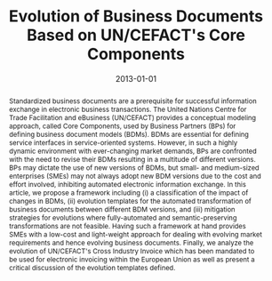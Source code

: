 ---
abstract: Standardized business documents are a prerequisite for successful information
  exchange in electronic business transactions. The United Nations Centre for Trade
  Facilitation and eBusiness (UN/CEFACT) provides a conceptual modeling approach,
  called Core Components, used by Business Partners (BPs) for defining business document
  models (BDMs). BDMs are essential for defining service interfaces in service-oriented
  systems. However, in such a highly dynamic environment with ever-changing market
  demands, BPs are confronted with the need to revise their BDMs resulting in a multitude
  of different versions. BPs may dictate the use of new versions of BDMs, but small-
  and medium-sized enterprises (SMEs) may not always adopt new BDM versions due to
  the cost and effort involved, inhibiting automated electronic information exchange.
  In this article, we propose a framework including (i) a classification of the impact
  of changes in BDMs, (ii) evolution templates for the automated transformation of
  business documents between different BDM versions, and (iii) mitigation strategies
  for evolutions where fully-automated and semantic-preserving transformations are
  not feasible. Having such a framework at hand provides SMEs with a low-cost and
  light-weight approach for dealing with evolving market requirements and hence evolving
  business documents. Finally, we analyze the evolution of UN/CEFACT's Cross Industry
  Invoice which has been mandated to be used for electronic invoicing within the European
  Union as well as present a critical discussion of the evolution templates defined.
authors:
- Christian Pichler
- Christian Huemer
- Manuel Wimmer
date: '2013-01-01'
featured: false
links:
- name: Publik
  url: https://publik.tuwien.ac.at/showentry.php?ID=219163&lang=2
publication_types:
- '2'
publishDate: '2013-01-01'
specifics: International Journal of Software and Informatics, 7 (2013), 2; S. 331
  - 356.
title: Evolution of Business Documents Based on UN/CEFACT's Core Components
url_pdf: http://www.ijsi.org/ch/reader/view_abstract.aspx?file_no=i158&flag=1
---